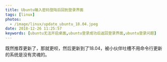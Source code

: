 ```yaml
---
title: Ubuntu输入密码登陆后回到登录界面
tags: [linux]
photos:
  - /image/linux/update_ubuntu_18.04.jpeg
date: 2018-12-26 11:25:57
keywords: [ubuntu无法开启桌面,ubuntu登录成功后返回登录界面,ubuntu登录问题]
---
```


既然推荐更新了，那就更呗，然后更新到了18.04，被小伙伴吐槽不用命令行更新的系统是没有灵魂的。

